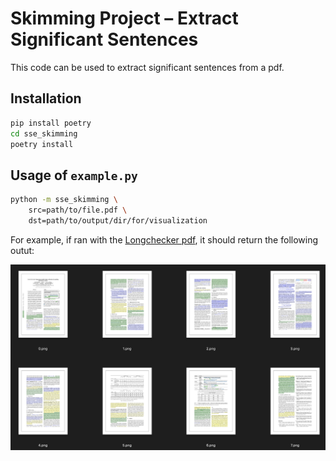 # Skimming Project – Extract Significant Sentences

This code can be used to extract significant sentences from a pdf.

## Installation

```bash
pip install poetry
cd sse_skimming
poetry install
```

## Usage of `example.py`


```bash
python -m sse_skimming \
    src=path/to/file.pdf \
    dst=path/to/output/dir/for/visualization
```

For example, if ran with the [Longchecker pdf](https://arxiv.org/pdf/2112.01640v1), it should return the following outut:

![Image of the output for the longchecker PDF](longchecker.png)
